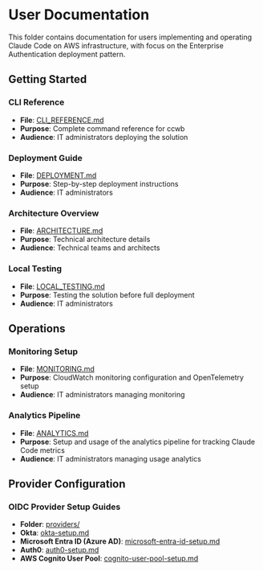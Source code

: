# User Documentation

This folder contains documentation for users implementing and operating Claude Code on AWS infrastructure, with focus on the Enterprise Authentication deployment pattern.

## Getting Started

### CLI Reference

- **File**: [CLI_REFERENCE.md](./CLI_REFERENCE.md)
- **Purpose**: Complete command reference for ccwb
- **Audience**: IT administrators deploying the solution

### Deployment Guide

- **File**: [DEPLOYMENT.md](./DEPLOYMENT.md)
- **Purpose**: Step-by-step deployment instructions
- **Audience**: IT administrators

### Architecture Overview

- **File**: [ARCHITECTURE.md](./ARCHITECTURE.md)
- **Purpose**: Technical architecture details
- **Audience**: Technical teams and architects

### Local Testing

- **File**: [LOCAL_TESTING.md](./LOCAL_TESTING.md)
- **Purpose**: Testing the solution before full deployment
- **Audience**: IT administrators

## Operations

### Monitoring Setup

- **File**: [MONITORING.md](./MONITORING.md)
- **Purpose**: CloudWatch monitoring configuration and OpenTelemetry setup
- **Audience**: IT administrators managing monitoring

### Analytics Pipeline

- **File**: [ANALYTICS.md](./ANALYTICS.md)
- **Purpose**: Setup and usage of the analytics pipeline for tracking Claude Code metrics
- **Audience**: IT administrators managing usage analytics

## Provider Configuration

### OIDC Provider Setup Guides

- **Folder**: [providers/](./providers/)
- **Okta**: [okta-setup.md](./providers/okta-setup.md)
- **Microsoft Entra ID (Azure AD)**: [microsoft-entra-id-setup.md](./providers/microsoft-entra-id-setup.md)
- **Auth0**: [auth0-setup.md](./providers/auth0-setup.md)
- **AWS Cognito User Pool**: [cognito-user-pool-setup.md](./providers/cognito-user-pool-setup.md)
